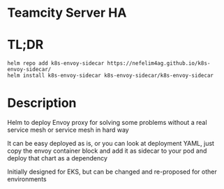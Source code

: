 # Teamcity Server HA

# TL;DR
```
helm repo add k8s-envoy-sidecar https://nefelim4ag.github.io/k8s-envoy-sidecar/
helm install k8s-envoy-sidecar k8s-envoy-sidecar/k8s-envoy-sidecar
```

# Description
Helm to deploy Envoy proxy for solving some problems without a real service mesh or service mesh in hard way

It can be easy deployed as is, or you can look at deployment YAML, just copy the envoy container block and add it as sidecar to your pod and deploy that chart as a dependency

Initially designed for EKS, but can be changed and re-proposed for other environments
